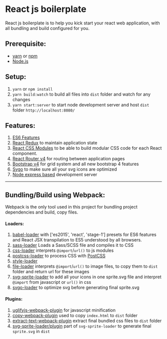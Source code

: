 # React js boilerplate
React js boilerplate is to help you kick start your react web application, with all bundling and build configured for you.

## Prerequisite:

* [yarn](https://yarnpkg.com/en/) or [npm](https://www.npmjs.com/)
* [Node.js](https://nodejs.org/en/)

## Setup:

1. `yarn` or `npm install`
2. `yarn build:watch` to build all files into `dist` folder and watch for any changes
3. `yarn start:server` to start node development server and host `dist` folder `http://localhost:8080/`

## Features: 

1. [ES6 Features](http://es6-features.org/#Constants)
2. [React Redux](https://github.com/reactjs/react-redux) to maintain application state
2. [React CSS Modules](https://github.com/gajus/react-css-modules) to be able to build modular CSS code for each React component.
3. [React Router v4](https://github.com/ReactTraining/react-router) for routing between application pages
4. [Bootstrap v4](https://getbootstrap.com/docs/4.1/layout/overview/) for grid system and all new bootstrap 4 features
5. [Svgo](https://github.com/svg/svgo) to make sure all your svg icons are optimized
6. [Node express based](https://expressjs.com/) development server

---

## Bundling/Build using Webpack: 

Webpack is the only tool used in this project for bundling project dependencies and build, copy files.

#### Loaders:
1. [babel-loader](https://github.com/babel/babel-loader) with ['es2015', 'react', 'stage-1'] presets for ES6 features and React JSX transpilation to ES5 understood by all browsers.
2. [sass-loader](https://github.com/webpack-contrib/sass-loader) Loads a Sass/SCSS file and compiles it to CSS
3. [css-loader](https://github.com/webpack-contrib/css-loader) interprets `@import`/`url()` to js modules
4. [postcss-loader](https://github.com/postcss/postcss-loader) to process CSS with [PostCSS](http://postcss.org/)
5. [style-loader](https://github.com/webpack-contrib/style-loader)
6. [file-loader](https://github.com/webpack-contrib/file-loader) interprets `@import`/`url()` to image files, to copy them to `dist` folder and return url for these images
7. [svg-sprite-loader](https://github.com/kisenka/svg-sprite-loader) to add all your icons in one sprite.svg file and interpret `@import` from javascript or `url()` in css
8. [svgo-loader](https://github.com/rpominov/svgo-loader) to optimize svg before generating final sprite.svg

#### Plugins:
1. [uglifyjs-webpack-plugin](https://github.com/webpack-contrib/uglifyjs-webpack-plugin) for javascript minification
2. [copy-webpack-plugin](https://github.com/webpack-contrib/copy-webpack-plugin) used to copy `index.html` to `dist` folder
3. [extract-text-webpack-plugin](https://github.com/webpack-contrib/extract-text-webpack-plugin) extract final bundled css files to `dist` folder
4. [svg-sprite-loader/plugin](https://github.com/kisenka/svg-sprite-loader) part of `svg-sprite-loader` to generate final `sprite.svg` in `dist`
